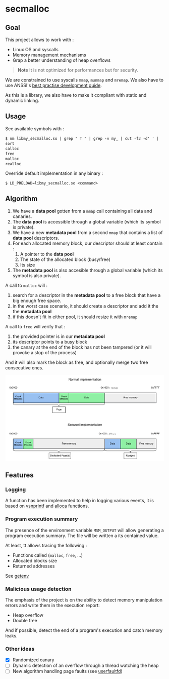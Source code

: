 # secmalloc

## Goal

This project allows to work with :
* Linux OS and syscalls
* Memory management mechanisms
* Grap a better understanding of heap overflows

> **Note**
> It is not optimized for performances but for security.

We are constrained to use syscalls `mmap`, `munmap` and `mremap`. We also have to use ANSSI's [best practise development guide](https://cyber.gouv.fr/publications/regles-de-programmation-pour-le-developpement-securise-de-logiciels-en-langage-c).

As this is a library, we also have to make it compliant with static and dynamic linking.

## Usage

See available symbols with :

```shell
$ nm libmy_secmalloc.so | grep " T " | grep -v my_ | cut -f3 -d' ' | sort
calloc
free
malloc
realloc
```

Override default implementation in any binary :

```shell
$ LD_PRELOAD=libmy_secmalloc.so <command>
```

## Algorithm

1. We have a **data pool** gotten from a `mmap` call containing all data and canaries.
2. The **data pool** is accessible through a global variable (which its symbol is private).
3. We have a new **metadata pool** from a second `mmap` that contains a list of **data pool** descriptors.
4. For each allocated memory block, our descriptor should at least contain :
   1. A pointer to the **data pool**
   2. The state of the allocated block (busy/free)
   3. Its size
5. The **metadata pool** is also accesible through a global variable (which its symbol is also private).

A call to `malloc` will :
1. search for a descriptor in the **metadata pool** to a free block that have a big enough free space.
2. in the worst case scenario, it should create a descriptor and add it the the **metadata pool**
3. if this doesn't fit in either pool, it should resize it with `mremap`

A call to `free` will verify that :
1. the provided pointer is in our **metadata pool**
2. its descriptor points to a busy block
3. the canary at the end of the block has not been tampered (or it will provoke a stop of the process)

And it will also mark the block as free, and optionally merge two free consecutive ones.

![Secmalloc implementation](assets/secmalloc.png)

## Features

### Logging

A function has been implemented to help in logging various events, it is based on [vsnprintf](https://cplusplus.com/reference/cstdio/vsnprintf/) and [alloca](https://man7.org/linux/man-pages/man3/alloca.3.html) functions.

### Program execution summary

The presence of the environment variable `MSM_OUTPUT` will allow generating a program execution summary. The file will be written a its contained value.

At least, tt allows tracing the following :
- Functions called (`malloc`, `free`, ...)
- Allocated blocks size
- Returned addresses

See [getenv](https://man7.org/linux/man-pages/man3/getenv.3.html)

### Malicious usage detection

The emphasis of the project is on the ability to detect memory manipulation errors and write them in the execution report:
- Heap overflow
- Double free

And if possible, detect the end of a program's execution and catch memory leaks.

### Other ideas

- [x] Randomized canary
- [ ] Dynamic detection of an overflow through a thread watching the heap
- [ ] New algorithm handling page faults (see [userfaultfd](https://man7.org/linux/man-pages/man2/userfaultfd.2.html))
